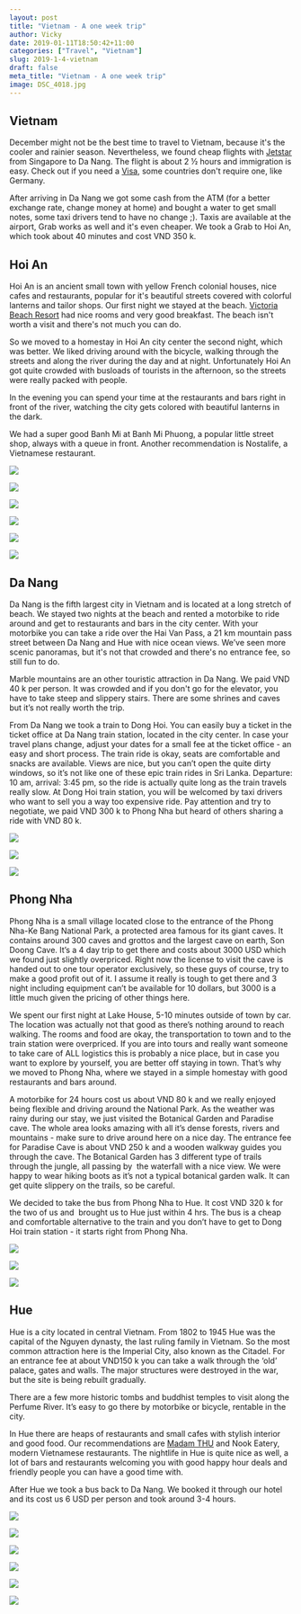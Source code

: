 ```yaml
---
layout: post
title: "Vietnam - A one week trip"
author: Vicky
date: 2019-01-11T18:50:42+11:00
categories: ["Travel", "Vietnam"]
slug: 2019-1-4-vietnam
draft: false
meta_title: "Vietnam - A one week trip"
image: DSC_4018.jpg
---
```


## Vietnam

December might not be the best time to travel to Vietnam, because it's the cooler and rainier season. Nevertheless, we found cheap flights with [Jetstar](https://www.jetstar.com/sg/en/home) from Singapore to Da Nang. The flight is about 2 ½ hours and immigration is easy. Check out if you need a [Visa](https://www.vietnamimmigration.com/check-vietnam-visa-requirement/), some countries don't require one, like Germany.

After arriving in Da Nang we got some cash from the ATM (for a better exchange rate, change money at home) and bought a water to get small notes, some taxi drivers tend to have no change ;). Taxis are available at the airport, Grab works as well and it's even cheaper. We took a Grab to Hoi An, which took about 40 minutes and cost VND 350 k.

## Hoi An

Hoi An is an ancient small town with yellow French colonial houses, nice cafes and restaurants, popular for it's beautiful streets covered with colorful lanterns and tailor shops. Our first night we stayed at the beach. [Victoria Beach Resort](https://www.victoriahotels.asia/en/hotels-resorts/hoian.html) had nice rooms and very good breakfast. The beach isn't worth a visit and there's not much you can do.

So we moved to a homestay in Hoi An city center the second night, which was better. We liked driving around with the bicycle, walking through the streets and along the river during the day and at night. Unfortunately Hoi An got quite crowded with busloads of tourists in the afternoon, so the streets were really packed with people.

In the evening you can spend your time at the restaurants and bars right in front of the river, watching the city gets colored with beautiful lanterns in the dark.

We had a super good Banh Mi at Banh Mi Phuong, a popular little street shop, always with a queue in front. Another recommendation is Nostalife, a Vietnamese restaurant.

![](./DSC_3784.jpg)

![](./DSC_3833.jpg)

![](./IMG_7985.jpg)

![](./DSC_3835.jpg)

![](./DSC_3788.jpg)

![](./DSC_3852.jpg)

## Da Nang

Da Nang is the fifth largest city in Vietnam and is located at a long stretch of beach. We stayed two nights at the beach and rented a motorbike to ride around and get to restaurants and bars in the city center. With your motorbike you can take a ride over the Hai Van Pass, a 21 km mountain pass street between Da Nang and Hue with nice ocean views. We’ve seen more scenic panoramas, but it's not that crowded and there's no entrance fee, so still fun to do.

Marble mountains are an other touristic attraction in Da Nang. We paid VND 40 k per person. It was crowded and if you don't go for the elevator, you have to take steep and slippery stairs. There are some shrines and caves but it’s not really worth the trip.

From Da Nang we took a train to Dong Hoi. You can easily buy a ticket in the ticket office at Da Nang train station, located in the city center. In case your travel plans change, adjust your dates for a small fee at the ticket office - an easy and short process. The train ride is okay, seats are comfortable and snacks are available. Views are nice, but you can’t open the quite dirty windows, so it’s not like one of these epic train rides in Sri Lanka. Departure: 10 am, arrival: 3:45 pm, so the ride is actually quite long as the train travels really slow. At Dong Hoi train station, you will be welcomed by taxi drivers who want to sell you a way too expensive ride. Pay attention and try to negotiate, we paid VND 300 k to Phong Nha but heard of others sharing a ride with VND 80 k.

![](./DSC_3878.jpg)

![](./DSC_4017.jpg)

![](./DSC_4018.jpg)

## Phong Nha

Phong Nha is a small village located close to the entrance of the Phong Nha-Ke Bang National Park, a protected area famous for its giant caves. It contains around 300 caves and grottos and the largest cave on earth, Son Doong Cave. It’s a 4 day trip to get there and costs about 3000 USD which we found just slightly overpriced. Right now the license to visit the cave is handed out to one tour operator exclusively, so these guys of course, try to make a good profit out of it. I assume it really is tough to get there and 3 night including equipment can’t be available for 10 dollars, but 3000 is a little much given the pricing of other things here.

We spent our first night at Lake House, 5-10 minutes outside of town by car. The location was actually not that good as there’s nothing around to reach walking. The rooms and food are okay, the transportation to town and to the train station were overpriced. If you are into tours and really want someone to take care of ALL logistics this is probably a nice place, but in case you want to explore by yourself, you are better off staying in town. That’s why we moved to Phong Nha, where we stayed in a simple homestay with good restaurants and bars around.

A motorbike for 24 hours cost us about VND 80 k and we really enjoyed being flexible and driving around the National Park. As the weather was rainy during our stay, we just visited the Botanical Garden and Paradise cave. The whole area looks amazing with all it’s dense forests, rivers and mountains - make sure to drive around here on a nice day. The entrance fee for Paradise Cave is about VND 250 k and a wooden walkway guides you through the cave. The Botanical Garden has 3 different type of trails through the jungle, all passing by  the waterfall with a nice view. We were happy to wear hiking boots as it’s not a typical botanical garden walk. It can get quite slippery on the trails, so be careful.

We decided to take the bus from Phong Nha to Hue. It cost VND 320 k for the two of us and  brought us to Hue just within 4 hrs. The bus is a cheap and comfortable alternative to the train and you don’t have to get to Dong Hoi train station - it starts right from Phong Nha.

![](./DSC_3903.jpg)

![](./DSC_3910.jpg)

![](./DSC_3915.jpg)

## Hue

Hue is a city located in central Vietnam. From 1802 to 1945 Hue was the capital of the Nguyen dynasty, the last ruling family in Vietnam. So the most common attraction here is the Imperial City, also known as the Citadel. For an entrance fee at about VND150 k you can take a walk through the ‘old’ palace, gates and walls. The major structures were destroyed in the war, but the site is being rebuilt gradually.

There are a few more historic tombs and buddhist temples to visit along the Perfume River. It’s easy to go there by motorbike or bicycle, rentable in the city.

In Hue there are heaps of restaurants and small cafes with stylish interior and good food. Our recommendations are [Madam THU](http://madamthu.com/) and Nook Eatery, modern Vietnamese restaurants. The nightlife in Hue is quite nice as well, a lot of bars and restaurants welcoming you with good happy hour deals and friendly people you can have a good time with.

After Hue we took a bus back to Da Nang. We booked it through our hotel and its cost us 6 USD per person and took around 3-4 hours.

![](./DSC_3934.jpg)

![](./DSC_3937.jpg)

![](./DSC_3952.jpg)

![](./DSC_3990.jpg)

![](./DSC_4005.jpg)

![](./DSC_4011.jpg)